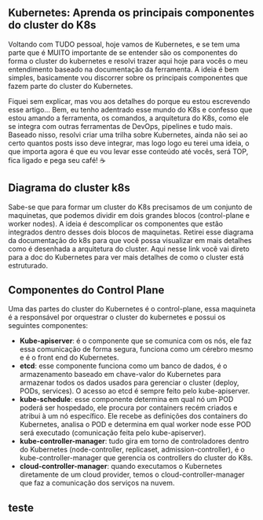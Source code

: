 ## Kubernetes: Aprenda os principais componentes do cluster do K8s

Voltando com TUDO pessoal, hoje vamos de Kubernetes, e se tem uma parte que é MUITO importante de se entender são os componentes do forma o cluster do kubernetes e resolvi trazer aqui hoje para vocês o meu entendimento baseado na documentação da ferramenta. A ideia é bem simples, basicamente vou discorrer sobre os principais componentes que fazem parte do cluster do Kubernetes.

Fiquei sem explicar, mas vou aos detalhes do porque eu estou escrevendo esse artigo… Bem, eu tenho adentrado esse mundo do K8s e confesso que estou amando a ferramenta, os comandos, a arquitetura do K8s, como ele se integra com outras ferramentas de DevOps, pipelines e tudo mais. Baseado nisso, resolvi criar uma trilha sobre Kubernetes, ainda não sei ao certo quantos posts isso deve integrar, mas logo logo eu terei uma ideia, o que importa agora é que eu vou levar esse conteúdo até vocês, será TOP, fica ligado e pega seu café! ☕️

## Diagrama do cluster k8s

Sabe-se que para formar um cluster do K8s precisamos de um conjunto de maquinetas, que podemos dividir em dois grandes blocos (control-plane e worker nodes). A ideia é descomplicar os componentes que estão integrados dentro desses dois blocos de maquinetas. Retirei esse diagrama da documentação do k8s para que você possa visualizar em mais detalhes como é desenhada a arquitetura do cluster. Aqui nesse link você vai direto para a doc do Kubernetes para ver mais detalhes de como o cluster está estruturado.

## Componentes do Control Plane

Uma das partes do cluster do Kubernetes é o control-plane, essa maquineta é a responsável por orquestrar o cluster do kubernetes e possui os seguintes componentes:


- **Kube-apiserver**: é o componente que se comunica com os nós, ele faz essa comunicação de forma segura, funciona como um cérebro mesmo e é o front end do Kubernetes.
- **etcd**: esse componente funciona como um banco de dados, é o armazenamento baseado em chave-valor do Kubernetes para armazenar todos os dados usados para gerenciar o cluster (deploy, PODs, services). O acesso ao etcd é sempre feito pelo kube-apiserver.
- **kube-schedule**: esse componente determina em qual nó um POD poderá ser hospedado, ele procura por containers recém criados e atribui à um nó específico. Ele recebe as definições dos containers do Kubernetes, analisa o POD e determina em qual worker node esse POD será executado (comunicação feita pelo kube-apiserver).
- **kube-controller-manager**: tudo gira em torno de controladores dentro do Kubernetes (node-controller, replicaset, admission-controller), é o kube-controller-manager que gerencia os controllers do cluster do K8s.
- **cloud-controller-manager**: quando executamos o Kubernetes diretamente de um cloud provider, temos o cloud-controller-manager que faz a comunicação dos serviços na nuvem.

## teste